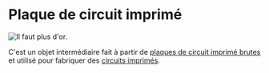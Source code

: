 # Plaque de circuit imprimé

![Il faut plus d'or.](oredict:opencomputers:materialCircuitBoard)

C'est un objet intermédiaire fait à partir de [plaques de circuit imprimé brutes](rawCircuitBoard.md) et utilisé pour fabriquer des [circuits imprimés](printedCircuitBoard.md).
